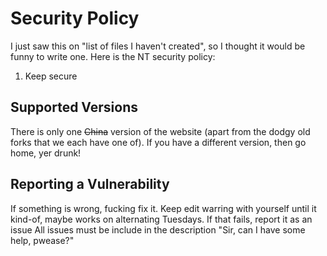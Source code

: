 # Security Policy

I just saw this on "list of files I haven't created", so I thought it would be funny to write one. Here is the NT security policy:

1) Keep secure

## Supported Versions

There is only one <s>China</s> version of the website (apart from the dodgy old forks that we each have one of).
If you have a different version, then go home, yer drunk!

## Reporting a Vulnerability

If something is wrong, fucking fix it. 
Keep edit warring with yourself until it kind-of, maybe works on alternating Tuesdays.
If that fails, report it as an issue
All issues must be include in the description "Sir, can I have some help, pwease?"
